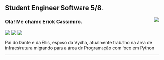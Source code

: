 ## Student Engineer Software 5/8.

<img align='right' src="https://github-readme-stats.vercel.app/api?username=cassck&show_icons=true&title_color=783c00&text_color=af552e&icon_color=783c00&bg_color=f8efd4&cache_seconds=2300">

### Olá! Me chamo Erick Cassimiro. 
<img src="https://img.shields.io/static/v1?label=Overview&message=cassck&color=f8efd4&style=for-the-badge&logo=GitHub">
<a href="https://www.linkedin.com/in/rafaella-ballerini-45875016a" target="_blank"><img src="https://img.shields.io/badge/LinkedIn-%FFF?style=for-the-badge&logo=linkedin&logoColor=cassck&color=f8efd4" target="_blank"></a>
<a href="https://www.instagram.com/erick.pereira56/" target="_blank"><img src="https://img.shields.io/badge/-Instagram-%23E4405F?style=for-the-badge&logo=instagram&logoColor=cassck&color=f8efd4" target="_blank"></a>

<p>
Pai do Dante e da Ellis, esposo da Vydha, atualmente trabalho na área de infraestrutura migrando para a área de Programação com foco em Python<br/>
</p>
<hr>
